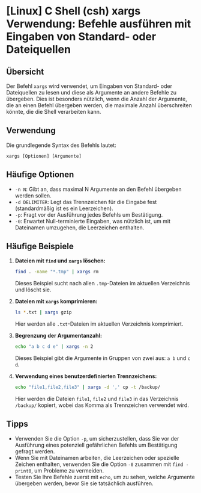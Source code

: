 # [Linux] C Shell (csh) xargs Verwendung: Befehle ausführen mit Eingaben von Standard- oder Dateiquellen

## Übersicht
Der Befehl `xargs` wird verwendet, um Eingaben von Standard- oder Dateiquellen zu lesen und diese als Argumente an andere Befehle zu übergeben. Dies ist besonders nützlich, wenn die Anzahl der Argumente, die an einen Befehl übergeben werden, die maximale Anzahl überschreiten könnte, die die Shell verarbeiten kann.

## Verwendung
Die grundlegende Syntax des Befehls lautet:

```
xargs [Optionen] [Argumente]
```

## Häufige Optionen
- `-n N`: Gibt an, dass maximal N Argumente an den Befehl übergeben werden sollen.
- `-d DELIMITER`: Legt das Trennzeichen für die Eingabe fest (standardmäßig ist es ein Leerzeichen).
- `-p`: Fragt vor der Ausführung jedes Befehls um Bestätigung.
- `-0`: Erwartet Null-terminierte Eingaben, was nützlich ist, um mit Dateinamen umzugehen, die Leerzeichen enthalten.

## Häufige Beispiele

1. **Dateien mit `find` und `xargs` löschen:**
   ```bash
   find . -name "*.tmp" | xargs rm
   ```
   Dieses Beispiel sucht nach allen `.tmp`-Dateien im aktuellen Verzeichnis und löscht sie.

2. **Dateien mit `xargs` komprimieren:**
   ```bash
   ls *.txt | xargs gzip
   ```
   Hier werden alle `.txt`-Dateien im aktuellen Verzeichnis komprimiert.

3. **Begrenzung der Argumentanzahl:**
   ```bash
   echo "a b c d e" | xargs -n 2
   ```
   Dieses Beispiel gibt die Argumente in Gruppen von zwei aus: `a b` und `c d`.

4. **Verwendung eines benutzerdefinierten Trennzeichens:**
   ```bash
   echo "file1,file2,file3" | xargs -d ',' cp -t /backup/
   ```
   Hier werden die Dateien `file1`, `file2` und `file3` in das Verzeichnis `/backup/` kopiert, wobei das Komma als Trennzeichen verwendet wird.

## Tipps
- Verwenden Sie die Option `-p`, um sicherzustellen, dass Sie vor der Ausführung eines potenziell gefährlichen Befehls um Bestätigung gefragt werden.
- Wenn Sie mit Dateinamen arbeiten, die Leerzeichen oder spezielle Zeichen enthalten, verwenden Sie die Option `-0` zusammen mit `find -print0`, um Probleme zu vermeiden.
- Testen Sie Ihre Befehle zuerst mit `echo`, um zu sehen, welche Argumente übergeben werden, bevor Sie sie tatsächlich ausführen.